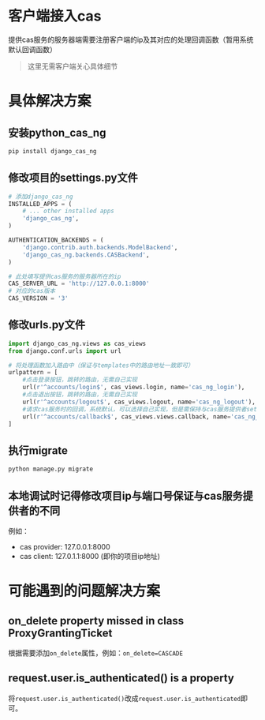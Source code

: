# 客户端接入cas
提供cas服务的服务器端需要注册客户端的ip及其对应的处理回调函数（暂用系统默认回调函数）
> 这里无需客户端关心具体细节

# 具体解决方案
## 安装python_cas_ng
```bash
pip install django_cas_ng
```
## 修改项目的settings.py文件
```python
# 添加django_cas_ng
INSTALLED_APPS = (
    # ... other installed apps
    'django_cas_ng',
)

AUTHENTICATION_BACKENDS = (
    'django.contrib.auth.backends.ModelBackend',
    'django_cas_ng.backends.CASBackend',
)

# 此处填写提供cas服务的服务器所在的ip
CAS_SERVER_URL = 'http://127.0.0.1:8000'
# 对应的cas版本
CAS_VERSION = '3'
```

## 修改urls.py文件
```python
import django_cas_ng.views as cas_views
from django.conf.urls import url

# 将处理函数加入路由中（保证与templates中的路由地址一致即可）
urlpattern = [
    #点击登录按钮，跳转的路由，无需自己实现
    url(r'^accounts/login$', cas_views.login, name='cas_ng_login'),
    #点击退出按钮，跳转的路由，无需自己实现
    url(r'^accounts/logout$', cas_views.logout, name='cas_ng_logout'),
    #请求cas服务时的回调，系统默认，可以选择自己实现，但是需保持与cas服务提供者settings.py中写入的回调函数一致
    url(r'^accounts/callback$', cas_views.views.callback, name='cas_ng_proxy_callback'),
]
```
## 执行migrate
```bash
python manage.py migrate
```
## 本地调试时记得修改项目ip与端口号保证与cas服务提供者的不同
例如：
- cas provider: 127.0.0.1:8000
- cas client: 127.0.1.1:8000 (即你的项目ip地址)

# 可能遇到的问题解决方案
## on_delete property missed in class ProxyGrantingTicket
根据需要添加`on_delete`属性，例如：`on_delete=CASCADE`
## request.user.is_authenticated() is a property
将`request.user.is_authenticated()`改成`request.user.is_authenticated`即可。
